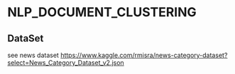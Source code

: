 # NLP_DOCUMENT_CLUSTERING

## DataSet
see news dataset [https://www.kaggle.com/rmisra/news-category-dataset?
select=News_Category_Dataset_v2.json](myLib/README.md)
